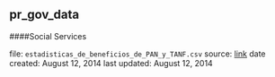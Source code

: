 ## pr_gov_data

####Social Services

file: `estadisticas_de_beneficios_de_PAN_y_TANF.csv`
source: <a href='https://data.pr.gov/en/Familia-y-Servicio-Social/Estadisticas-de-Beneficios-de-PAN-y-TANF/rd77-7s4b'>link</a>
date created: August 12, 2014
last updated: August 12, 2014
